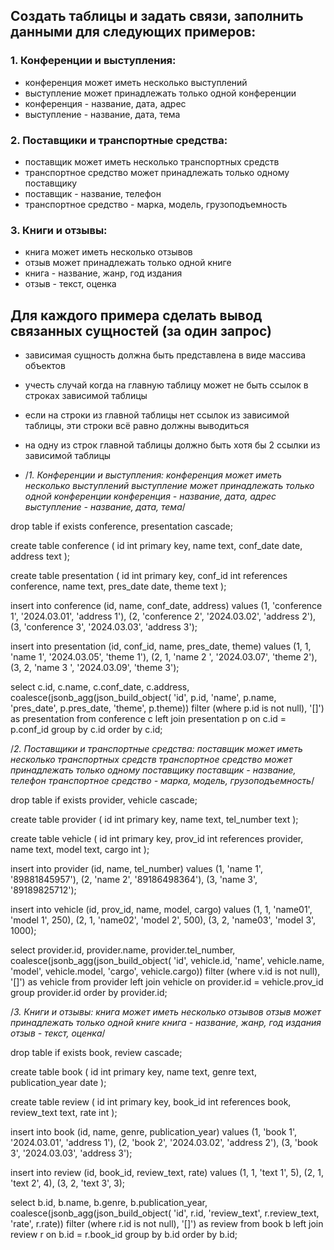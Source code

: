 ## Создать таблицы и задать связи, заполнить данными для следующих примеров:

### 1. Конференции и выступления:
- конференция может иметь несколько выступлений
- выступление может принадлежать только одной конференции
- конференция - название, дата, адрес
- выступление - название, дата, тема

### 2. Поставщики и транспортные средства:
 - поставщик может иметь несколько транспортных средств
 - транспортное средство может принадлежать только одному поставщику
 - поставщик - название, телефон
 - транспортное средство - марка, модель, грузоподъемность

### 3. Книги и отзывы:
- книга может иметь несколько отзывов
- отзыв может принадлежать только одной книге
- книга - название, жанр, год издания
- отзыв - текст, оценка

## Для каждого примера сделать вывод связанных сущностей (за один запрос)
- зависимая сущность должна быть представлена в виде массива объектов
- учесть случай когда на главную таблицу может не быть ссылок в строках зависимой таблицы
- если на строки из главной таблицы нет ссылок из зависимой таблицы, эти строки всё равно должны выводиться
- на одну из строк главной таблицы должно быть хотя бы 2 ссылки из зависимой таблицы

- /*1. Конференции и выступления:
конференция может иметь несколько выступлений
выступление может принадлежать только одной конференции
конференция - название, дата, адрес
выступление - название, дата, тема*/

drop table if exists conference, presentation cascade;

create table conference
(
	id int primary key,
	name text,
	conf_date date,
	address text
);

create table presentation
(
	id int primary key,
	conf_id int references conference,
	name text,
	pres_date date,
	theme text
);

insert into conference (id, name, conf_date, address)
values
(1, 'conference 1', '2024.03.01', 'address 1'),
(2, 'conference 2', '2024.03.02', 'address 2'),
(3, 'conference 3', '2024.03.03', 'address 3');


insert into presentation (id, conf_id, name, pres_date, theme)
values
(1, 1, 'name 1', '2024.03.05', 'theme 1'),
(2, 1, 'name 2 ', '2024.03.07', 'theme 2'),
(3, 2, 'name 3 ', '2024.03.09', 'theme 3');

select
	c.id,
	c.name,
	c.conf_date,
	c.address,
	coalesce(jsonb_agg(json_build_object(
		'id', p.id, 'name', p.name, 'pres_date', p.pres_date, 'theme', p.theme))
			filter (where p.id is not null), '[]') as presentation
from conference c
left join presentation p on c.id = p.conf_id
group by c.id
order by c.id;




/*2. Поставщики и транспортные средства:
поставщик может иметь несколько транспортных средств
транспортное средство может принадлежать только одному поставщику
поставщик - название, телефон
транспортное средство - марка, модель, грузоподъемность*/

drop table if exists provider, vehicle cascade;

create table provider
(
	id int primary key,
	name text,
	tel_number text
);

create table vehicle
(
	id int primary key,
	prov_id int references provider,
	name text,
	model text,
	cargo int
);

insert into provider (id, name, tel_number)
values
(1, 'name 1', '89881845957'),
(2, 'name 2', '89186498364'),
(3, 'name 3', '89189825712');


insert into vehicle (id, prov_id, name, model, cargo)
values
(1, 1, 'name01', 'model 1', 250),
(2, 1, 'name02', 'model 2', 500),
(3, 2, 'name03', 'model 3', 1000);



select
	provider.id,
	provider.name,
	provider.tel_number,
	coalesce(jsonb_agg(json_build_object(
		'id', vehicle.id, 'name', vehicle.name, 'model', vehicle.model, 'cargo', vehicle.cargo))
			filter (where v.id is not null), '[]') as vehicle
from provider 
left join vehicle on provider.id = vehicle.prov_id
group provider.id
order by provider.id;




/*3. Книги и отзывы:
книга может иметь несколько отзывов
отзыв может принадлежать только одной книге
книга - название, жанр, год издания
отзыв - текст, оценка*/

drop table if exists book, review cascade;

create table book
(
	id int primary key,
	name text,
	genre text,
	publication_year date
);

create table review
(
	id int primary key,
	book_id int references book,
	review_text text,
	rate int
);

insert into book (id, name, genre, publication_year)
values
(1, 'book 1', '2024.03.01', 'address 1'),
(2, 'book 2', '2024.03.02', 'address 2'),
(3, 'book 3', '2024.03.03', 'address 3');


insert into review (id, book_id, review_text, rate)
values
(1, 1, 'text 1', 5),
(2, 1, 'text 2', 4),
(3, 2, 'text 3', 3);

select
	b.id,
	b.name,
	b.genre,
	b.publication_year,
	coalesce(jsonb_agg(json_build_object(
		'id', r.id, 'review_text', r.review_text, 'rate', r.rate))
			filter (where r.id is not null), '[]') as review
from book b
left join review r on b.id = r.book_id
group by b.id
order by b.id;



